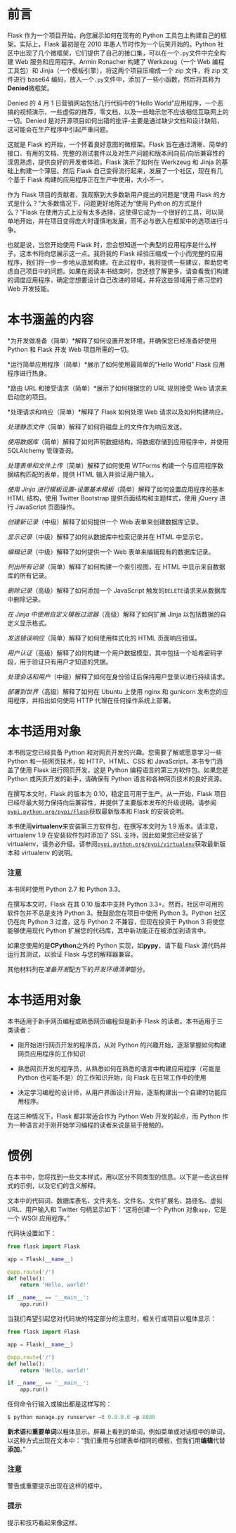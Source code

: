 # 前言

Flask 作为一个项目开始，向您展示如何在现有的 Python 工具包上构建自己的框架。实际上，Flask 最初是在 2010 年愚人节时作为一个玩笑开始的。Python 社区中出现了几个微框架，它们提供了自己的接口集，可以在一个`.py`文件中完全构建 Web 服务和应用程序。Armin Ronacher 构建了 Werkzeug（一个 Web 编程工具包）和 Jinja（一个模板引擎），将这两个项目压缩成一个 zip 文件，将 zip 文件进行 base64 编码，放入一个`.py`文件中，添加了一些小函数，然后将其称为**Denied**微框架。

Denied 的 4 月 1 日营销网站包括几行代码中的“Hello World”应用程序，一个恶搞的视频演示，一些虚假的推荐，零文档，以及一些暗示您不应该相信互联网上的一切。Denied 是对开源项目如何出错的批评-主要是通过缺少文档和设计缺陷，这可能会在生产程序中引起严重问题。

这就是 Flask 的开始，一个怀着良好意图的微框架。Flask 旨在通过清晰、简单的接口、有用的文档、完整的测试套件以及对生产问题和版本间向前/向后兼容性的深思熟虑，提供良好的开发者体验。Flask 演示了如何在 Werkzeug 和 Jinja 的基础上构建一个薄层。然后 Flask 自己变得流行起来，发展了一个社区，现在有几个基于 Flask 构建的应用程序正在生产中使用，大小不一。

作为 Flask 项目的贡献者，我观察到大多数新用户提出的问题是“使用 Flask 的方式是什么？”大多数情况下，问题更好地陈述为“使用 Python 的方式是什么？”Flask 在使用方式上没有太多选择，这使得它成为一个很好的工具，可以简单地开始，并在项目变得庞大时谨慎地发展，而不必与嵌入在框架中的选项进行斗争。

也就是说，当您开始使用 Flask 时，您会想知道一个典型的应用程序是什么样子。这本书将向您展示这一点。我将我的 Flask 经验压缩成一个小而完整的应用程序，我们将一步一步地从底层构建。在此过程中，我将提供一些建议，帮助您考虑自己项目中的问题。如果在阅读本书结束时，您还想了解更多，请查看我们构建的调度应用程序，确定您想要设计自己改进的领域，并将这些领域用于练习您的 Web 开发技能。

# 本书涵盖的内容

*为开发做准备（简单）*解释了如何设置开发环境，并确保您已经准备好使用 Python 和 Flask 开发 Web 项目所需的一切。

*运行简单应用程序（简单）*展示了如何使用最简单的“Hello World” Flask 应用程序进行热身。

*路由 URL 和接受请求（简单）*展示了如何根据您的 URL 规则接受 Web 请求来启动您的项目。

*处理请求和响应（简单）*解释了 Flask 如何处理 Web 请求以及如何构建响应。

*处理静态文件*（简单）解释了如何将磁盘上的文件作为响应发送。

*使用数据库*（简单）解释了如何声明数据结构，将数据存储到应用程序中，并使用 SQLAlchemy 管理查询。

*处理表单和文件上传*（简单）解释了如何使用 WTForms 构建一个与应用程序数据结构匹配的表单，提供 HTML 输入并验证用户输入。

*使用 Jinja 进行模板设置-设置基本模板*（简单）解释了如何设置应用程序的基本 HTML 结构，使用 Twitter Bootstrap 提供页面结构和主题样式，使用 jQuery 进行 JavaScript 页面操作。

*创建新记录*（中级）解释了如何提供一个 Web 表单来创建数据库记录。

*显示记录*（中级）解释了如何从数据库中检索记录并在 HTML 中显示它。

*编辑记录*（中级）解释了如何提供一个 Web 表单来编辑现有的数据库记录。

*列出所有记录*（简单）解释了如何构建一个索引视图，在 HTML 中显示来自数据库的所有记录。

*删除记录*（高级）解释了如何添加一个 JavaScript 触发的`DELETE`请求来从数据库中删除记录。

*在 Jinja 中使用自定义模板过滤器*（高级）解释了如何扩展 Jinja 以包括数据的自定义显示格式。

*发送错误响应*（简单）解释了如何使用样式化的 HTML 页面响应错误。

*用户认证*（高级）解释了如何构建一个用户数据模型，其中包括一个哈希密码字段，用于验证只有用户才知道的凭据。

*处理会话和用户*（中级）解释了如何在身份验证后保持用户登录以进行持续请求。

*部署到世界*（高级）解释了如何在 Ubuntu 上使用 nginx 和 gunicorn 发布您的应用程序，并指出如何使用 HTTP 代理在任何操作系统上部署。

# 本书适用对象

本书假定您已经具备 Python 和对网页开发的兴趣。您需要了解或愿意学习一些 Python 和一些网页技术，如 HTTP、HTML、CSS 和 JavaScript。本书专门涵盖了使用 Flask 进行网页开发，这是 Python 编程语言的第三方软件包。如果您是 Python 或网页开发的新手，请确保有 Python 语言和各种网页技术的良好资源。

在撰写本文时，Flask 的版本为 0.10，稳定且可用于生产。从一开始，Flask 项目已经尽最大努力保持向后兼容性，并提供了主要版本发布的升级说明。请参阅[`pypi.python.org/pypi/Flask`](https://pypi.python.org/pypi/Flask)获取最新版本和 Flask 的安装说明。

本书使用**virtualenv**来安装第三方软件包，在撰写本文时为 1.9 版本。请注意，virtualenv 1.9 在安装软件包时添加了 SSL 支持，因此如果您已经安装了 virtualenv，请务必升级。请参阅[`pypi.python.org/pypi/virtualenv`](https://pypi.python.org/pypi/virtualenv)获取最新版本和 virtualenv 的说明。

### 注意

本书同时使用 Python 2.7 和 Python 3.3。

在撰写本文时，Flask 在其 0.10 版本中支持 Python 3.3+。然而，社区中可用的软件包并不总是支持 Python 3。我鼓励您在项目中使用 Python 3。Python 社区仍在向 Python 3 过渡，这与 Python 2 不兼容，但现在投资于 Python 3 将使您能够使用现代 Python 扩展您的代码库，其中新功能正在被添加到语言中。

如果您使用的是**CPython**之外的 Python 实现，如**pypy**，请下载 Flask 源代码并运行其测试，以验证 Flask 与您的解释器兼容。

其他材料列在*准备开发*配方下的*开发环境清单*部分。

# 本书适用对象

本书适用于新手网页编程或熟悉网页编程但是新手 Flask 的读者。本书适用于三类读者：

+   刚开始进行网页开发的程序员，从对 Python 的兴趣开始，逐渐掌握如何构建网页应用程序的工作知识

+   熟悉网页开发的程序员，从熟悉如何在熟悉的语言中构建应用程序（可能是 Python 也可能不是）的工作知识开始，向 Flask 在日常工作中的使用

+   决定学习编程的设计师，从用户界面设计开始，逐渐构建出一个自建的功能应用程序。

在这三种情况下，Flask 都非常适合作为 Python Web 开发的起点，而 Python 作为一种语言对于刚开始学习编程的读者来说是易于接触的。

# 惯例

在本书中，您将找到一些文本样式，用以区分不同类型的信息。以下是一些这些样式的示例，以及它们的含义解释。

文本中的代码词、数据库表名、文件夹名、文件名、文件扩展名、路径名、虚拟 URL、用户输入和 Twitter 句柄显示如下：“这将创建一个 Python 对象`app`，它是一个 WSGI 应用程序。”

代码块设置如下：

```py
from flask import Flask

app = Flask(__name__)

@app.route('/')
def hello():
    return 'Hello, world!'

if __name__ == '__main__':
    app.run()
```

当我们希望引起您对代码块的特定部分的注意时，相关行或项目以粗体显示：

```py
from flask import Flask

app = Flask(__name__)

@app.route('/')
def hello():
    return 'Hello, world!'

if __name__ == '__main__':
    app.run()
```

任何命令行输入或输出都是这样写的：

```py
$ python manage.py runserver –t 0.0.0.0 –p 8080

```

**新术语**和**重要单词**以粗体显示。屏幕上看到的单词，例如菜单或对话框中的单词，以这种方式出现在文本中：“我们重用与创建表单相同的模板，但我们用**编辑**代替**添加**。”

### 注意

警告或重要提示出现在这样的框中。

### 提示

提示和技巧看起来像这样。
